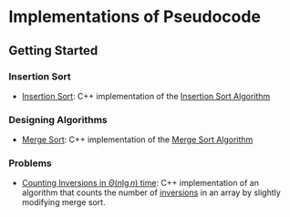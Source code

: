 # Implementations of Pseudocode

## Getting Started

### Insertion Sort

* [Insertion Sort](https://): C++ implementation of the [Insertion Sort Algorithm](https://en.wikipedia.org/wiki/Insertion_sort)

### Designing Algorithms

* [Merge Sort](https://): C++ implementation of the [Merge Sort Algorithm](https://en.wikipedia.org/wiki/Merge_sort)

### Problems

* [Counting Inversions in $\Theta(n\lg{n})$ time](https://): C++ implementation of an algorithm that counts the number of [inversions](https://en.wikipedia.org/wiki/Inversion_discrete_mathematics) in an array by slightly modifying merge sort.
